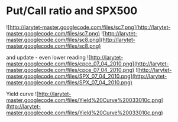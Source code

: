 # Put/Call ratio and SPX500 #
![http://larytet-master.googlecode.com/files/sc7.png](http://larytet-master.googlecode.com/files/sc7.png)
![http://larytet-master.googlecode.com/files/sc8.png](http://larytet-master.googlecode.com/files/sc8.png)

and update - even lower reading
![http://larytet-master.googlecode.com/files/cpce_07_04_2010.png](http://larytet-master.googlecode.com/files/cpce_07_04_2010.png)
![http://larytet-master.googlecode.com/files/SPX_07_04_2010.png](http://larytet-master.googlecode.com/files/SPX_07_04_2010.png)


Yield curve
![http://larytet-master.googlecode.com/files/Yield%20Curve%20033010c.png](http://larytet-master.googlecode.com/files/Yield%20Curve%20033010c.png)